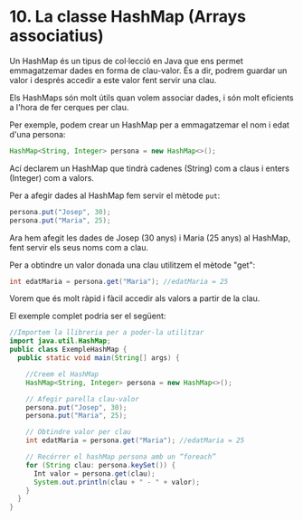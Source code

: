 # 10. La classe HashMap (Arrays associatius)

Un HashMap és un tipus de col·lecció en Java que ens permet emmagatzemar dades en forma de clau-valor. És a dir, podrem guardar un valor i després accedir a este valor fent servir una clau.

Els HashMaps són molt útils quan volem associar dades, i són molt eficients a l'hora de fer cerques per clau.

Per exemple, podem crear un HashMap per a emmagatzemar el nom i edat d'una persona:

```java
HashMap<String, Integer> persona = new HashMap<>();
```

Ací declarem un HashMap que tindrà cadenes (String) com a claus i enters (Integer) com a valors.

Per a afegir dades al HashMap fem servir el mètode `put`:

```java
persona.put("Josep", 30); 
persona.put("Maria", 25);
```

Ara hem afegit les dades de Josep (30 anys) i Maria (25 anys) al HashMap, fent servir els seus noms com a clau.

Per a obtindre un valor donada una clau utilitzem el mètode "get":

```java
int edatMaria = persona.get("Maria"); //edatMaria = 25
```

Vorem que és molt ràpid i fàcil accedir als valors a partir de la clau.

El exemple complet podria ser el següent: 

```java
//Importem la llibreria per a poder-la utilitzar
import java.util.HashMap; 
public class ExempleHashMap {
  public static void main(String[] args) {

    //Creem el HashMap
    HashMap<String, Integer> persona = new HashMap<>();

    // Afegir parella clau-valor
    persona.put("Josep", 30); 
    persona.put("Maria", 25);

    // Obtindre valor per clau 
    int edatMaria = persona.get("Maria"); //edatMaria = 25

    // Recórrer el hashMap persona amb un “foreach”
    for (String clau: persona.keySet()) {
      Int valor = persona.get(clau);
      System.out.println(clau + " - " + valor);
    }
  }
}
```